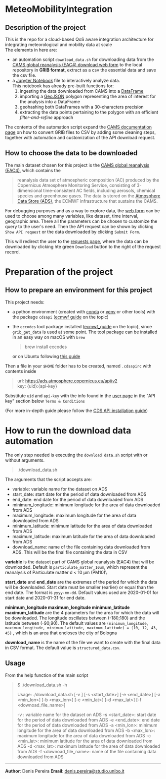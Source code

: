 # MeteoMobilityIntegration

Description of the project
--------------------------

This is the repo for a cloud-based QoS aware integration architecture for integrating meteorological and mobility data at scale\
The elements in here are:
* an automation script `download_data.sh` for downloading data from the [CAMS global reanalysis (EAC4) download web form][cams_download_page] to the local repository in **GRIB format**, extract as a csv the essential data and save the csv file.
* a [Jupyter Notebook][jp_homepage] file to interactively analyze data. \
This notebook has already pre-built functions for:
    1. ingesting the data downloaded from CAMS into a [DataFrame][df_docs]
    2. importing a [GeoJSON][geojson] polygon representing the area of interest for the analysis into a DataFrame
    3. geohashing both DataFrames with a 30-characters precision
    4. extracting the data points pertaining to the polygon with an efficient *filter-and-refine* approach

The contents of the automation script expand the [CAMS documentation page][grib2csv_convert_docs] on how to convert GRIB files to CSV by adding some cleaning steps, together with automation and customization of the API download request.

## How to choose the data to be downloaded

The main dataset chosen for this project is the [CAMS global reanalysis (EAC4)][CAMS dataset], which contains the 
> reanalysis data set of atmospheric composition (AC) produced by the Copernicus Atmosphere Monitoring Service, consisting of 3-dimensional time-consistent AC fields, including aerosols, chemical species and greenhouse gases.
The data is stored on the [Atmosphere Data Store (ADS)][ads_docs], the ECMWF infrastructure that sustains the CAMS.

For debugging purposes and as a way to explore data, the [web form][cams_download_page] can be used to choose among many variables, like dataset, time interval, geographic area.
There all the parameters can be chosen to customize the query to the user's need.
Then the API request can be shown by clicking `Show API request` or the data downloaded by clicking `Submit Form`.

This will redirect the user to the [requests page][your_requests], where the data can be downloaded by clicking hte green `Download` button to the right of the request record.

Preparation of the project
==========================
How to prepare an environment for this project
----------------------------------------------

This project needs:
* a python environment (created with [conda][conda_home] or [venv][venv_home] or other tools) with the package `cdsapi` ([ecmwf guide][cdsapi_guide] on the topic)
* the `eccodes` tool package installed ([ecmwf_guide][eccodes_guide] on the topic), since `grib_get_data` is used at some point.
The tool package can be installed in an easy way on macOS with `brew`
    > brew install eccodes
    
    or on Ubuntu following [this guide](https://gist.github.com/MHBalsmeier/a01ad4e07ecf467c90fad2ac7719844a)

Then a file in your `$HOME` folder has to be created, named `.cdsapirc` with contents inside
> url: https://ads.atmosphere.copernicus.eu/api/v2 \
> key: {uid}:{api-key}

Substitute `uid` and `api-key` with the info found in the [user page][user_page] in the "API key" section below `Terms & Conditions`

(For more in-depth guide please follow the [CDS API installation guide][cds_install_guide])


# How to run the download data automation

The only step needed is executing the `download data.sh` script with or without arguments.

> ./download_data.sh

The arguments that the script accepts are:
* variable: variable name for the dataset on ADS
* start_date: start date for the period of data downloaded from ADS
* end_date: end date for the period of data downloaded from ADS
* minimum_longitude: minimum longitude for the area of data downloaded from ADS
* maximum_longitude: maximum longitude for the area of data downloaded from ADS
* minimum_latitude: minimum latitude for the area of data downloaded from ADS
* maximum_latitude: maximum latitude for the area of data downloaded from ADS
* download_name: name of the file containing data downloaded from ADS. This will be the final file containing the data in CSV

**variable** is the dataset part of CAMS global reanalysis (EAC4) that will be downloaded. Default is `particulate_matter_10um`, which represent the reanalysis of Particulate matter d < 10 µm (PM10)\

**start_date** and **end_date** are the extremes of the period for which the data will be downloaded. Start date must be smaller (earlier) or equal than the end date. The format is `yyyy-mm-dd`. Default values used are 2020-01-01 for start date and 2020-01-31 for end date.

**minimum_longitude maximum_longitude minimum_latitude maximum_latitude** are the 4 parameters for the area for which the data will be downloaded. The longitude oscillates between (-180;180) and the latitude between (-90;90). The default values are `(minimum_longitude, maximum_longitude, minimum_latitude, maximum_latitude) = (10, 12, 43, 45)` , which is an area that encloses the city of Bologna

**download_name** is the name of the file we want to create with the final data in CSV format. The default value is `structured_data.csv`.


## Usage


From the help function of the main script
> $ ./download_data.sh -h
>
> Usage: ./download_data.sh [-v <variable>] [-s <start_date>] [-e <end_date>] [-a <min_lon>] [-b <max_lon>] [-c <min_lat>] [-d <max_lat>] [-f <downoad_file_name>]
> 
> -v <variable>: variable name for the dataset on ADS
> -s <start_date>: start date for the period of data downloaded from ADS
> -e <end_date>: end date for the period of data downloaded from ADS
> -a <min_lon>: minimum longitude for the area of data downloaded from ADS
> -b <max_lon>: maximum longitude for the area of data downloaded from ADS
> -c <min_lat>: minimum latitude for the area of data downloaded from ADS
> -d <max_lat>: maximum latitude for the area of data downloaded from ADS
> -f <downoad_file_name>: name of the file containing data downloaded from ADS

__________________________________________________________________________________

**Author**: Denis Pereira
**Email**: denis.pereira@studio.unibo.it

[cams_download_page]: https://ads.atmosphere.copernicus.eu/cdsapp#!/dataset/cams-global-reanalysis-eac4?tab=form "Download web form"
[jp_homepage]: https://jupyter.org/ "Jupyter main page"
[df_docs]: https://spark.apache.org/docs/2.2.0/sql-programming-guide.html#datasets-and-dataframes "Spark 2.2.0 docs entry for DataFrame"
[geojson]: https://geojson.org/ "GeoJSON documentation main page"
[CAMS dataset]: https://www.ecmwf.int/en/forecasts/dataset/cams-global-reanalysis
[ads_docs]: https://confluence.ecmwf.int/display/CKB/Atmosphere+Data+Store+%28ADS%29+documentation
[your_requests]: https://ads.atmosphere.copernicus.eu/cdsapp#!/yourrequests?tab=form
[grib2csv_convert_docs]: https://confluence.ecmwf.int/display/CKB/How+to+convert+GRIB+to+CSV
[conda_home]: https://docs.conda.io/en/latest/miniconda.html
[venv_home]: https://docs.python.org/3/library/venv.html
[eccodes_guide]: https://confluence.ecmwf.int/display/ECC/ecCodes+installation
[cdsapi_guide]: https://confluence.ecmwf.int/display/CKB/How+to+download+ERA5#HowtodownloadERA5-First:InstallCDSAPIonyourmachine
[cds_install_guide]: https://ads.atmosphere.copernicus.eu/api-how-to
[user_page]: https://ads.atmosphere.copernicus.eu/user/
